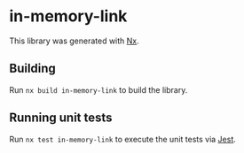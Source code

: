# in-memory-link

This library was generated with [Nx](https://nx.dev).

## Building

Run `nx build in-memory-link` to build the library.

## Running unit tests

Run `nx test in-memory-link` to execute the unit tests via [Jest](https://jestjs.io).
